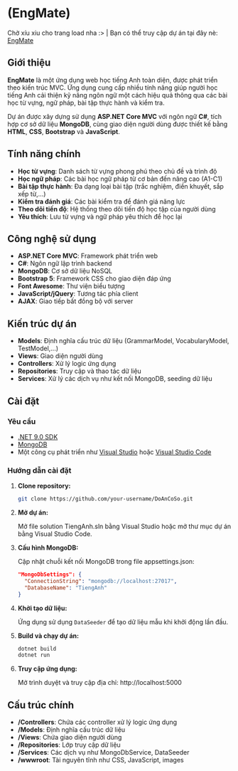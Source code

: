 # (EngMate)
Chờ xíu xiu cho trang load nha :> | Bạn có thể truy cập dự án tại đây nè:  <a href="https://engmateenglish.onrender.com/" target="_blank">EngMate</a>

## Giới thiệu

**EngMate** là một ứng dụng web học tiếng Anh toàn diện, được phát triển theo kiến trúc MVC. Ứng dụng cung cấp nhiều tính năng giúp người học tiếng Anh cải thiện kỹ năng ngôn ngữ một cách hiệu quả thông qua các bài học từ vựng, ngữ pháp, bài tập thực hành và kiểm tra.

Dự án được xây dựng sử dụng **ASP.NET Core MVC** với ngôn ngữ **C#**, tích hợp cơ sở dữ liệu **MongoDB**, cùng giao diện người dùng được thiết kế bằng **HTML**, **CSS**, **Bootstrap** và **JavaScript**.

## Tính năng chính

- **Học từ vựng**: Danh sách từ vựng phong phú theo chủ đề và trình độ
- **Học ngữ pháp**: Các bài học ngữ pháp từ cơ bản đến nâng cao (A1-C1)
- **Bài tập thực hành**: Đa dạng loại bài tập (trắc nghiệm, điền khuyết, sắp xếp từ,...)
- **Kiểm tra đánh giá**: Các bài kiểm tra để đánh giá năng lực
- **Theo dõi tiến độ**: Hệ thống theo dõi tiến độ học tập của người dùng
- **Yêu thích**: Lưu từ vựng và ngữ pháp yêu thích để học lại

## Công nghệ sử dụng

- **ASP.NET Core MVC**: Framework phát triển web
- **C#**: Ngôn ngữ lập trình backend
- **MongoDB**: Cơ sở dữ liệu NoSQL
- **Bootstrap 5**: Framework CSS cho giao diện đáp ứng
- **Font Awesome**: Thư viện biểu tượng
- **JavaScript/jQuery**: Tương tác phía client
- **AJAX**: Giao tiếp bất đồng bộ với server

## Kiến trúc dự án

- **Models**: Định nghĩa cấu trúc dữ liệu (GrammarModel, VocabularyModel, TestModel,...)
- **Views**: Giao diện người dùng
- **Controllers**: Xử lý logic ứng dụng
- **Repositories**: Truy cập và thao tác dữ liệu
- **Services**: Xử lý các dịch vụ như kết nối MongoDB, seeding dữ liệu

## Cài đặt

### Yêu cầu

- [.NET 9.0 SDK](https://dotnet.microsoft.com/en-us/download/dotnet/9.0)
- [MongoDB](https://www.mongodb.com/try/download/community)
- Một công cụ phát triển như [Visual Studio](https://visualstudio.microsoft.com/) hoặc [Visual Studio Code](https://code.visualstudio.com/)

### Hướng dẫn cài đặt

1. **Clone repository:**

   ```bash
   git clone https://github.com/your-username/DoAnCoSo.git
   ```

2. **Mở dự án:**

   Mở file solution TiengAnh.sln bằng Visual Studio hoặc mở thư mục dự án bằng Visual Studio Code.

3. **Cấu hình MongoDB:**

   Cập nhật chuỗi kết nối MongoDB trong file appsettings.json:
   
   ```json
   "MongoDbSettings": {
     "ConnectionString": "mongodb://localhost:27017",
     "DatabaseName": "TiengAnh"
   }
   ```

4. **Khởi tạo dữ liệu:**

   Ứng dụng sử dụng `DataSeeder` để tạo dữ liệu mẫu khi khởi động lần đầu.

5. **Build và chạy dự án:**

   ```bash
   dotnet build
   dotnet run
   ```

6. **Truy cập ứng dụng:**

   Mở trình duyệt và truy cập địa chỉ: http://localhost:5000

## Cấu trúc chính

- **/Controllers**: Chứa các controller xử lý logic ứng dụng
- **/Models**: Định nghĩa cấu trúc dữ liệu
- **/Views**: Chứa giao diện người dùng
- **/Repositories**: Lớp truy cập dữ liệu
- **/Services**: Các dịch vụ như MongoDbService, DataSeeder
- **/wwwroot**: Tài nguyên tĩnh như CSS, JavaScript, images